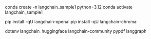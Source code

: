 conda create -n langchain_sample1 python=3.12
conda activate langchain_sample1

pip install -qU langchain-openai
pip install -qU langchain-chroma

dotenv
langchain_huggingface
langchain-community
pypdf
langgraph